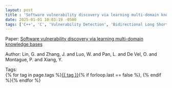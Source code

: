 ```yaml
---
layout: post
title : 'Software vulnerability discovery via learning multi-domain knowledge bases'
date: 2025-01-01 10:03:19 -0500
tags: ['C++', 'C', 'Vulnerability Detection', 'Bidirectional Long Short Term Memory', 'Abstract Syntax Tree (AST)']
---
```

Paper: [Software vulnerability discovery via learning multi-domain knowledge bases](https://ieeexplore-ieee-org.proxy.library.nd.edu/document/8906156)

Author: Lin, G. and Zhang, J. and Luo, W. and Pan, L. and De Vel, O. and Montague, P. and Xiang, Y.




 Tags:  
        <span>{% for tag in page.tags %}<a href="/tags/#{{ tag | slugify }}">{{ tag }}</a>{% if forloop.last == false %}, {% endif %}{% endfor %}</span>
